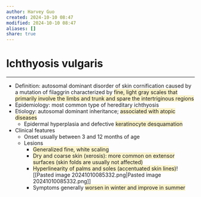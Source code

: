 ```yaml
---
author: Harvey Guo
created: 2024-10-10 08:47
modified: 2024-10-10 08:47
aliases: []
share: true
---
```

# Ichthyosis vulgaris
---
- Definition: autosomal dominant disorder of skin cornification caused by a mutation of filaggrin characterized by <span style="background:rgba(240, 200, 0, 0.2)">fine, light gray scales that primarily involve the limbs and trunk and spare the intertriginous regions</span>
- Epidemiology: most common type of hereditary ichthyosis 
- Etiology: autosomal dominant inheritance; <span style="background:rgba(240, 200, 0, 0.2)">associated with atopic diseases</span>
	- Epidermal hyperplasia and defective <span style="background:rgba(240, 200, 0, 0.2)">keratinocyte desquamation</span>
- Clinical features
	- Onset usually between 3 and 12 months of age
	- Lesions
		- <span style="background:rgba(240, 200, 0, 0.2)">Generalized fine, white scaling</span>
		- <span style="background:rgba(240, 200, 0, 0.2)">Dry and coarse skin (xerosis): more common on extensor surfaces (skin folds are usually not affected)</span>
		- <span style="background:rgba(240, 200, 0, 0.2)">Hyperlinearity of palms and soles (accentuated skin lines)</span>![[Pasted image 20241010085332.png|Pasted image 20241010085332.png]]
		- Symptoms generally <span style="background:rgba(240, 200, 0, 0.2)">worsen in winter and improve in summer</span>

